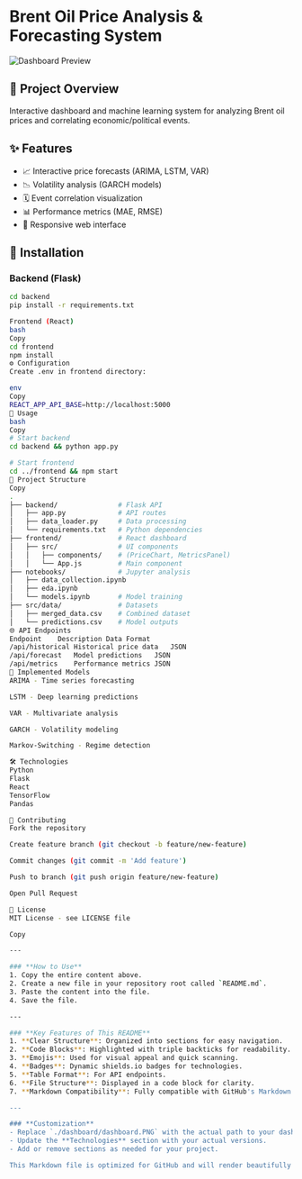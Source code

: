 # Brent Oil Price Analysis & Forecasting System

![Dashboard Preview](./dashboard/dashboard.PNG)

## 📌 Project Overview
Interactive dashboard and machine learning system for analyzing Brent oil prices and correlating economic/political events.

## ✨ Features
- 📈 Interactive price forecasts (ARIMA, LSTM, VAR)
- 📉 Volatility analysis (GARCH models)
- 🗓️ Event correlation visualization
- 📊 Performance metrics (MAE, RMSE)
- 📱 Responsive web interface

## 🚀 Installation

### Backend (Flask)
```bash
cd backend
pip install -r requirements.txt

Frontend (React)
bash
Copy
cd frontend
npm install
⚙️ Configuration
Create .env in frontend directory:

env
Copy
REACT_APP_API_BASE=http://localhost:5000
🏃 Usage
bash
Copy
# Start backend
cd backend && python app.py

# Start frontend
cd ../frontend && npm start
📂 Project Structure
Copy
.
├── backend/               # Flask API
│   ├── app.py             # API routes
│   ├── data_loader.py     # Data processing
│   └── requirements.txt   # Python dependencies
├── frontend/              # React dashboard
│   ├── src/               # UI components
│   │   ├── components/    # (PriceChart, MetricsPanel)
│   │   └── App.js         # Main component
├── notebooks/             # Jupyter analysis
│   ├── data_collection.ipynb
│   ├── eda.ipynb
│   └── models.ipynb       # Model training
├── src/data/              # Datasets
│   ├── merged_data.csv    # Combined dataset
│   └── predictions.csv    # Model outputs
🌐 API Endpoints
Endpoint	Description	Data Format
/api/historical	Historical price data	JSON
/api/forecast	Model predictions	JSON
/api/metrics	Performance metrics	JSON
🧠 Implemented Models
ARIMA - Time series forecasting

LSTM - Deep learning predictions

VAR - Multivariate analysis

GARCH - Volatility modeling

Markov-Switching - Regime detection

🛠️ Technologies
Python
Flask
React
TensorFlow
Pandas

🤝 Contributing
Fork the repository

Create feature branch (git checkout -b feature/new-feature)

Commit changes (git commit -m 'Add feature')

Push to branch (git push origin feature/new-feature)

Open Pull Request

📄 License
MIT License - see LICENSE file

Copy

---

### **How to Use**
1. Copy the entire content above.
2. Create a new file in your repository root called `README.md`.
3. Paste the content into the file.
4. Save the file.

---

### **Key Features of This README**
1. **Clear Structure**: Organized into sections for easy navigation.
2. **Code Blocks**: Highlighted with triple backticks for readability.
3. **Emojis**: Used for visual appeal and quick scanning.
4. **Badges**: Dynamic shields.io badges for technologies.
5. **Table Format**: For API endpoints.
6. **File Structure**: Displayed in a code block for clarity.
7. **Markdown Compatibility**: Fully compatible with GitHub's Markdown renderer.

---

### **Customization**
- Replace `./dashboard/dashboard.PNG` with the actual path to your dashboard screenshot.
- Update the **Technologies** section with your actual versions.
- Add or remove sections as needed for your project.

This Markdown file is optimized for GitHub and will render beautifully in your repository. Let me know if you need further adjustments!
